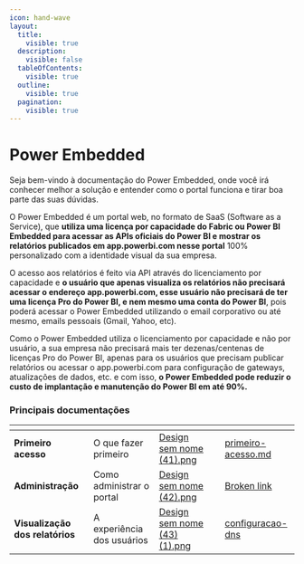 ```yaml
---
icon: hand-wave
layout:
  title:
    visible: true
  description:
    visible: false
  tableOfContents:
    visible: true
  outline:
    visible: true
  pagination:
    visible: true
---
```


# Power Embedded

Seja bem-vindo à documentação do Power Embedded, onde você irá conhecer melhor a solução e entender como o portal funciona e tirar boa parte das suas dúvidas.

O Power Embedded é um portal web, no formato de SaaS (Software as a Service), que **utiliza uma licença por capacidade do Fabric ou Power BI Embedded para acessar as APIs oficiais do Power BI e mostrar os relatórios publicados em app.powerbi.com nesse portal** 100% personalizado com a identidade visual da sua empresa.

O acesso aos relatórios é feito via API através do licenciamento por capacidade e **o usuário que apenas visualiza os relatórios não precisará acessar o endereço app.powerbi.com, esse usuário não precisará de ter uma licença Pro do Power BI, e nem mesmo uma conta do Power BI**, pois poderá acessar o Power Embedded utilizando o email corporativo ou até mesmo, emails pessoais (Gmail, Yahoo, etc).

Como o Power Embedded utiliza o licenciamento por capacidade e não por usuário, a sua empresa não precisará mais ter dezenas/centenas de licenças Pro do Power BI, apenas para os usuários que precisam publicar relatórios ou acessar o app.powerbi.com para configuração de gateways, atualizações de dados, etc. e com isso, **o Power Embedded pode reduzir o custo de implantação e manutenção do Power BI em até 90%.**

### Principais documentações

<table data-view="cards"><thead><tr><th></th><th></th><th data-hidden data-card-cover data-type="files"></th><th data-hidden></th><th data-hidden data-card-target data-type="content-ref"></th></tr></thead><tbody><tr><td><strong>Primeiro acesso</strong></td><td>O que fazer primeiro</td><td><a href=".gitbook/assets/Design sem nome (41).png">Design sem nome (41).png</a></td><td></td><td><a href="administracao/primeiro-acesso.md">primeiro-acesso.md</a></td></tr><tr><td><strong>Administração</strong></td><td>Como administrar o portal</td><td><a href=".gitbook/assets/Design sem nome (42).png">Design sem nome (42).png</a></td><td></td><td><a href="broken-reference">Broken link</a></td></tr><tr><td><strong>Visualização dos relatórios</strong></td><td>A experiência dos usuários</td><td><a href=".gitbook/assets/Design sem nome (43) (1).png">Design sem nome (43) (1).png</a></td><td></td><td><a href="administracao/configuracao-dns/">configuracao-dns</a></td></tr></tbody></table>

